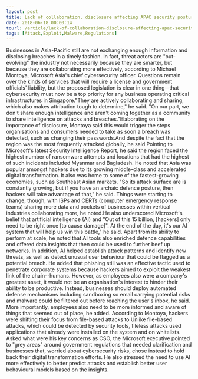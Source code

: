 ```yaml
---
layout: post
title: Lack of collaboration, disclosure affecting APAC security posture
date: 2018-06-18 00:00:14
tourl: /article/lack-of-collaboration-disclosure-affecting-apac-security-posture/
tags: [Attack,Exploit,Malware,Regulations]
---
```

Businesses in Asia-Pacific still are not exchanging enough information and disclosing breaches in a timely fashion. In fact, threat actors are "out-evolving" the industry not necessarily because they are smarter, but because they are collaborating more effectively, according to Michael Montoya, Microsoft Asia's chief cybersecurity officer. Questions remain over the kinds of services that will require a license and government officials' liability, but the proposed legislation is clear in one thing--that cybersecurity must now be a top priority for any business operating critical infrastructures in Singapore."They are actively collaborating and sharing, which also makes attribution tough to determine," he said. "On our part, we don't share enough intelligence and aren't coming together as a community to share intelligence on attacks and breaches."Elaborating on the importance of disclosure, Montoya said this would trigger the steps organisations and consumers needed to take as soon a breach was detected, such as changing their passwords.And despite the fact that the region was the most frequently attacked globally, he said Pointing to Microsoft's latest Security Intelligence Report, he said the region faced the highest number of ransomware attempts and locations that had the highest of such incidents included Myanmar and Bagladesh. He noted that Asia was popular amongst hackers due to its growing middle-class and accelerated digital transformation. It also was home to some of the fastest-growing economies, such as Southeast Asian markets. "So its attack surface are is constantly growing, but if you have an archaic defence posture, then hackers will take advantage of that," he said. Things were starting to change, though, with ISPs and CERTs (computer emergency response teams) sharing more data and pockets of businesses within vertical industries collaborating more, he noted.He also underscored Microsoft's belief that artificial intelligence (AI) and "Out of this 15 billion, [hackers] only need to be right once [to cause damage]". At the end of the day, it's our AI system that will help us win this battle," he said. Apart from its ability to perform at scale, he noted that AI tools also enriched defence capabilities and offered data insights that then could be used to further beef up networks. In addition, AI helped establish attack patterns and identify new threats, as well as detect unusual user behaviour that could be flagged as a potential breach. He added that phishing still was an effective tactic used to penetrate corporate systems because hackers aimed to exploit the weakest link of the chain--humans. However, as employees also were a company's greatest asset, it would not be an organisation's interest to hinder their ability to be productive. Instead, businesses should deploy automated defense mechanisms including sandboxing so email carrying potential risks and malware could be filtered out before reaching the user's inbox, he said. More importantly, employees also need to be more informed and aware of things that seemed out of place, he added. According to Montoya, hackers were shifting their focus from file-based attacks to Unlike file-based attacks, which could be detected by security tools, fileless attacks used applications that already were installed on the system and on whitelists. Asked what were his key concerns as CSO, the Microsoft executive pointed to "grey areas" around government regulations that needed clarification and businesses that, worried about cybersecurity risks, chose instead to hold back their digital transformation efforts. He also stressed the need to use AI more effectively to better predict attacks and establish better user behavioural models based on the insights.